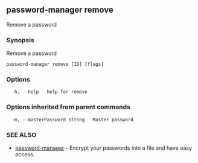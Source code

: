 ## password-manager remove

Remove a password

### Synopsis

Remove a password

```
password-manager remove [ID] [flags]
```

### Options

```
  -h, --help   help for remove
```

### Options inherited from parent commands

```
  -m, --masterPassword string   Master password
```

### SEE ALSO

* [password-manager](password-manager.md)	 - Encrypt your passwords into a file and have easy access.


